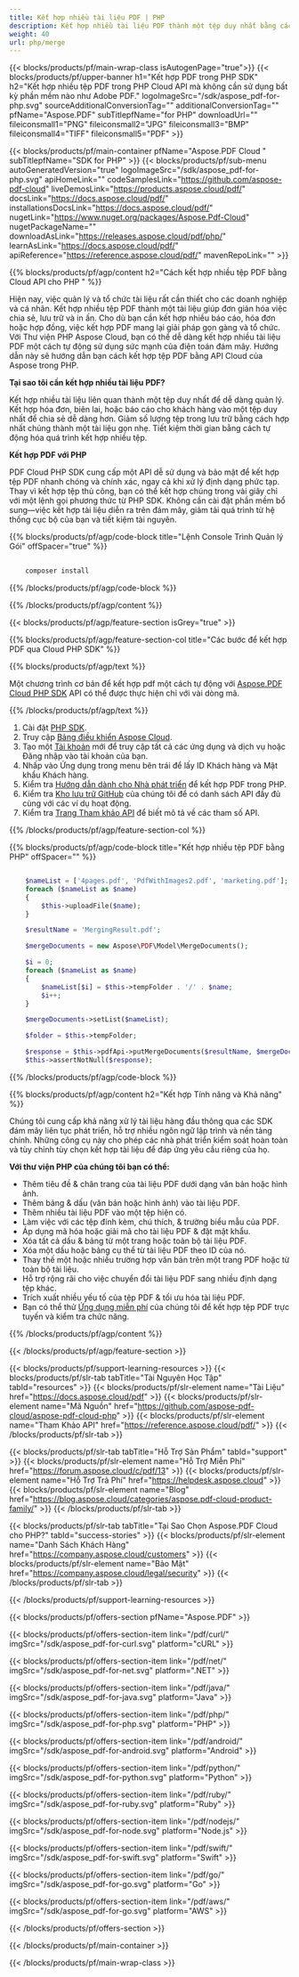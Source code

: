```yaml
---
title: Kết hợp nhiều tài liệu PDF | PHP
description: Kết hợp nhiều tài liệu PDF thành một tệp duy nhất bằng cách sử dụng PHP và Aspose.PDF Cloud SDK.
weight: 40
url: php/merge
---
```


{{< blocks/products/pf/main-wrap-class isAutogenPage="true">}}
{{< blocks/products/pf/upper-banner h1="Kết hợp PDF trong PHP SDK" h2="Kết hợp nhiều tệp PDF trong PHP Cloud API mà không cần sử dụng bất kỳ phần mềm nào như Adobe PDF." logoImageSrc="/sdk/aspose_pdf-for-php.svg" sourceAdditionalConversionTag="" additionalConversionTag="" pfName="Aspose.PDF" subTitlepfName="for PHP" downloadUrl="" fileiconsmall1="PNG" fileiconsmall2="JPG" fileiconsmall3="BMP" fileiconsmall4="TIFF" fileiconsmall5="PDF" >}}

{{< blocks/products/pf/main-container pfName="Aspose.PDF Cloud " subTitlepfName="SDK for PHP" >}}
{{< blocks/products/pf/sub-menu autoGeneratedVersion="true" logoImageSrc="/sdk/aspose_pdf-for-php.svg" apiHomeLink="" codeSamplesLink="https://github.com/aspose-pdf-cloud" liveDemosLink="https://products.aspose.cloud/pdf/" docsLink="https://docs.aspose.cloud/pdf/" installationsDocsLink="https://docs.aspose.cloud/pdf/" nugetLink="https://www.nuget.org/packages/Aspose.Pdf-Cloud" nugetPackageName="" downloadAsLink="https://releases.aspose.cloud/pdf/php/" learnAsLink="https://docs.aspose.cloud/pdf/" apiReference="https://reference.aspose.cloud/pdf/" mavenRepoLink="" >}}

{{% blocks/products/pf/agp/content h2="Cách kết hợp nhiều tệp PDF bằng Cloud API cho PHP " %}}

Hiện nay, việc quản lý và tổ chức tài liệu rất cần thiết cho các doanh nghiệp và cá nhân. Kết hợp nhiều tệp PDF thành một tài liệu giúp đơn giản hóa việc chia sẻ, lưu trữ và in ấn. Cho dù bạn cần kết hợp nhiều báo cáo, hóa đơn hoặc hợp đồng, việc kết hợp PDF mang lại giải pháp gọn gàng và tổ chức. Với Thư viện PHP Aspose Cloud, bạn có thể dễ dàng kết hợp nhiều tài liệu PDF một cách tự động sử dụng sức mạnh của điện toán đám mây. Hướng dẫn này sẽ hướng dẫn bạn cách kết hợp tệp PDF bằng API Cloud của Aspose trong PHP.

**Tại sao tôi cần kết hợp nhiều tài liệu PDF?**

Kết hợp nhiều tài liệu liên quan thành một tệp duy nhất để dễ dàng quản lý. Kết hợp hóa đơn, biên lai, hoặc báo cáo cho khách hàng vào một tệp duy nhất để chia sẻ dễ dàng hơn. Giảm số lượng tệp trong lưu trữ bằng cách hợp nhất chúng thành một tài liệu gọn nhẹ. Tiết kiệm thời gian bằng cách tự động hóa quá trình kết hợp nhiều tệp.

**Kết hợp PDF với PHP**

PDF Cloud PHP SDK cung cấp một API dễ sử dụng và bảo mật để kết hợp tệp PDF nhanh chóng và chính xác, ngay cả khi xử lý định dạng phức tạp. Thay vì kết hợp tệp thủ công, bạn có thể kết hợp chúng trong vài giây chỉ với một lệnh gọi phương thức từ PHP SDK. Không cần cài đặt phần mềm bổ sung—việc kết hợp tài liệu diễn ra trên đám mây, giảm tải quá trình từ hệ thống cục bộ của bạn và tiết kiệm tài nguyên.

{{% blocks/products/pf/agp/code-block title="Lệnh Console Trình Quản lý Gói" offSpacer="true" %}}

```bash
     
    composer install

```

{{% /blocks/products/pf/agp/code-block %}}

{{% /blocks/products/pf/agp/content %}}

{{< blocks/products/pf/agp/feature-section isGrey="true" >}}

{{% blocks/products/pf/agp/feature-section-col title="Các bước để kết hợp PDF qua Cloud PHP SDK" %}}

{{% blocks/products/pf/agp/text %}}

Một chương trình cơ bản để kết hợp pdf một cách tự động với
[Aspose.PDF Cloud PHP SDK](https://products.aspose.cloud/pdf/php/)
API có thể được thực hiện chỉ với vài dòng mã.

{{% /blocks/products/pf/agp/text %}}

1. Cài đặt [PHP SDK](https://pypi.org/project/asposepdfcloud/).
1. Truy cập [Bảng điều khiển Aspose Cloud](https://dashboard.aspose.cloud/).
1. Tạo một [Tài khoản](https://docs.aspose.cloud/display/storagecloud/Creating+and+Managing+Account) mới để truy cập tất cả các ứng dụng và dịch vụ hoặc Đăng nhập vào tài khoản của bạn.
1. Nhấp vào Ứng dụng trong menu bên trái để lấy ID Khách hàng và Mật khẩu Khách hàng.
1. Kiểm tra [Hướng dẫn dành cho Nhà phát triển](https://docs.aspose.cloud/pdf/merge-multiple-pdf-files/) để kết hợp PDF trong PHP.
1. Kiểm tra [Kho lưu trữ GitHub](https://github.com/aspose-pdf-cloud/aspose-pdf-cloud-php) của chúng tôi để có danh sách API đầy đủ cùng với các ví dụ hoạt động.
1. Kiểm tra [Trang Tham khảo API](https://reference.aspose.cloud/pdf/#/Document) để biết mô tả về các tham số API.

{{% /blocks/products/pf/agp/feature-section-col %}}


{{% blocks/products/pf/agp/code-block title="Kết hợp nhiều tệp PDF bằng PHP" offSpacer="" %}}

```php

	$nameList = ['4pages.pdf', 'PdfWithImages2.pdf', 'marketing.pdf'];
	foreach ($nameList as $name)
	{
		$this->uploadFile($name);
	}

	$resultName = 'MergingResult.pdf';

	$mergeDocuments = new Aspose\PDF\Model\MergeDocuments();

	$i = 0;
	foreach ($nameList as $name)
	{
		$nameList[$i] = $this->tempFolder . '/' . $name;
		$i++;
	}

	$mergeDocuments->setList($nameList);

	$folder = $this->tempFolder;

	$response = $this->pdfApi->putMergeDocuments($resultName, $mergeDocuments, $storage = null, $folder);
	$this->assertNotNull($response);
```

{{% /blocks/products/pf/agp/code-block %}}

{{% blocks/products/pf/agp/content h2="Kết hợp Tính năng và Khả năng" %}}

Chúng tôi cung cấp khả năng xử lý tài liệu hàng đầu thông qua các SDK đám mây liên tục phát triển, hỗ trợ nhiều ngôn ngữ lập trình và nền tảng chính. Những công cụ này cho phép các nhà phát triển kiểm soát hoàn toàn và tùy chỉnh tùy chọn kết hợp tài liệu để đáp ứng yêu cầu riêng của họ.

**Với thư viện PHP của chúng tôi bạn có thể:**

+ Thêm tiêu đề & chân trang của tài liệu PDF dưới dạng văn bản hoặc hình ảnh.
+ Thêm bảng & dấu (văn bản hoặc hình ảnh) vào tài liệu PDF.
+ Thêm nhiều tài liệu PDF vào một tệp hiện có.
+ Làm việc với các tệp đính kèm, chú thích, & trường biểu mẫu của PDF.
+ Áp dụng mã hóa hoặc giải mã cho tài liệu PDF & đặt mật khẩu.
+ Xóa tất cả dấu & bảng từ một trang hoặc toàn bộ tài liệu PDF.
+ Xóa một dấu hoặc bảng cụ thể từ tài liệu PDF theo ID của nó.
+ Thay thế một hoặc nhiều trường hợp văn bản trên một trang PDF hoặc từ toàn bộ tài liệu.
+ Hỗ trợ rộng rãi cho việc chuyển đổi tài liệu PDF sang nhiều định dạng tệp khác.
+ Trích xuất nhiều yếu tố của tệp PDF & tối ưu hóa tài liệu PDF.
+ Bạn có thể thử [Ứng dụng miễn phí](https://products.aspose.app/pdf/merger) của chúng tôi để kết hợp tệp PDF trực tuyến và kiểm tra chức năng.

{{% /blocks/products/pf/agp/content %}}

{{< /blocks/products/pf/agp/feature-section >}}

{{< blocks/products/pf/support-learning-resources >}}
{{< blocks/products/pf/slr-tab tabTitle="Tài Nguyên Học Tập" tabId="resources" >}}
{{< blocks/products/pf/slr-element name="Tài Liệu" href="https://docs.aspose.cloud/pdf" >}}
{{< blocks/products/pf/slr-element name="Mã Nguồn" href="https://github.com/aspose-pdf-cloud/aspose-pdf-cloud-php" >}}
{{< blocks/products/pf/slr-element name="Tham Khảo API" href="https://reference.aspose.cloud/pdf/" >}}
{{< /blocks/products/pf/slr-tab >}}

{{< blocks/products/pf/slr-tab tabTitle="Hỗ Trợ Sản Phẩm" tabId="support" >}}
{{< blocks/products/pf/slr-element name="Hỗ Trợ Miễn Phí" href="https://forum.aspose.cloud/c/pdf/13" >}}
{{< blocks/products/pf/slr-element name="Hỗ Trợ Trả Phí" href="https://helpdesk.aspose.cloud" >}}
{{< blocks/products/pf/slr-element name="Blog" href="https://blog.aspose.cloud/categories/aspose.pdf-cloud-product-family/" >}}
{{< /blocks/products/pf/slr-tab >}}

{{< blocks/products/pf/slr-tab tabTitle="Tại Sao Chọn Aspose.PDF Cloud cho PHP?" tabId="success-stories" >}}
{{< blocks/products/pf/slr-element name="Danh Sách Khách Hàng" href="https://company.aspose.cloud/customers" >}}
{{< blocks/products/pf/slr-element name="Bảo Mật" href="https://company.aspose.cloud/legal/security" >}}
{{< /blocks/products/pf/slr-tab >}}

{{< /blocks/products/pf/support-learning-resources >}}

{{< blocks/products/pf/offers-section pfName="Aspose.PDF" >}}

{{< blocks/products/pf/offers-section-item link="/pdf/curl/" imgSrc="/sdk/aspose_pdf-for-curl.svg" platform="cURL" >}}

{{< blocks/products/pf/offers-section-item link="/pdf/net/" imgSrc="/sdk/aspose_pdf-for-net.svg" platform=".NET" >}}

{{< blocks/products/pf/offers-section-item link="/pdf/java/" imgSrc="/sdk/aspose_pdf-for-java.svg" platform="Java" >}}

{{< blocks/products/pf/offers-section-item link="/pdf/php/" imgSrc="/sdk/aspose_pdf-for-php.svg" platform="PHP" >}}

{{< blocks/products/pf/offers-section-item link="/pdf/android/" imgSrc="/sdk/aspose_pdf-for-android.svg" platform="Android" >}}

{{< blocks/products/pf/offers-section-item link="/pdf/python/" imgSrc="/sdk/aspose_pdf-for-python.svg" platform="Python" >}}

{{< blocks/products/pf/offers-section-item link="/pdf/ruby/" imgSrc="/sdk/aspose_pdf-for-ruby.svg" platform="Ruby" >}}

{{< blocks/products/pf/offers-section-item link="/pdf/nodejs/" imgSrc="/sdk/aspose_pdf-for-node.svg" platform="Node.js" >}}

{{< blocks/products/pf/offers-section-item link="/pdf/swift/" imgSrc="/sdk/aspose_pdf-for-swift.svg" platform="Swift" >}}

{{< blocks/products/pf/offers-section-item link="/pdf/go/" imgSrc="/sdk/aspose_pdf-for-go.svg" platform="Go" >}}

{{< blocks/products/pf/offers-section-item link="/pdf/aws/" imgSrc="/sdk/aspose_pdf-for-go.svg" platform="AWS" >}}

{{< /blocks/products/pf/offers-section >}}

<!-- aboutfile Ends -->

{{< /blocks/products/pf/main-container >}}

{{< /blocks/products/pf/main-wrap-class >}}
